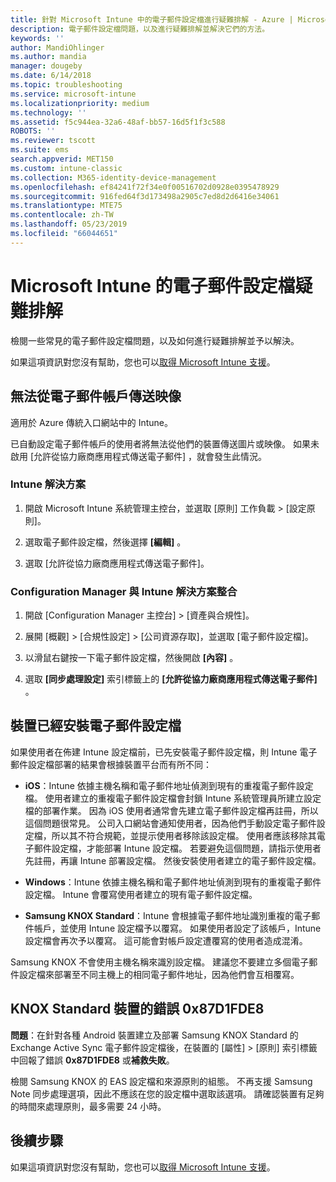 ```yaml
---
title: 針對 Microsoft Intune 中的電子郵件設定檔進行疑難排解 - Azure | Microsoft Docs
description: 電子郵件設定檔問題，以及進行疑難排解並解決它們的方法。
keywords: ''
author: MandiOhlinger
ms.author: mandia
manager: dougeby
ms.date: 6/14/2018
ms.topic: troubleshooting
ms.service: microsoft-intune
ms.localizationpriority: medium
ms.technology: ''
ms.assetid: f5c944ea-32a6-48af-bb57-16d5f1f3c588
ROBOTS: ''
ms.reviewer: tscott
ms.suite: ems
search.appverid: MET150
ms.custom: intune-classic
ms.collection: M365-identity-device-management
ms.openlocfilehash: ef84241f72f34e0f00516702d0928e0395478929
ms.sourcegitcommit: 916fed64f3d173498a2905c7ed8d2d6416e34061
ms.translationtype: MTE75
ms.contentlocale: zh-TW
ms.lasthandoff: 05/23/2019
ms.locfileid: "66044651"
---
```

# <a name="troubleshoot-email-profiles-in-microsoft-intune"></a>Microsoft Intune 的電子郵件設定檔疑難排解

檢閱一些常見的電子郵件設定檔問題，以及如何進行疑難排解並予以解決。

如果這項資訊對您沒有幫助，您也可以[取得 Microsoft Intune 支援](get-support.md)。

## <a name="unable-to-send-images-from--email-account"></a>無法從電子郵件帳戶傳送映像
適用於 Azure 傳統入口網站中的 Intune。

已自動設定電子郵件帳戶的使用者將無法從他們的裝置傳送圖片或映像。 如果未啟用 [允許從協力廠商應用程式傳送電子郵件] ，就會發生此情況。

### <a name="intune-solution"></a>Intune 解決方案

1. 開啟 Microsoft Intune 系統管理主控台，並選取 [原則] 工作負載 > [設定原則]。

2. 選取電子郵件設定檔，然後選擇 **[編輯]** 。

3. 選取 [允許從協力廠商應用程式傳送電子郵件]。

### <a name="configuration-manager-integrated-with-intune-solution"></a>Configuration Manager 與 Intune 解決方案整合

1. 開啟 [Configuration Manager 主控台] > [資產與合規性]。

2. 展開 [概觀] > [合規性設定] > [公司資源存取]，並選取 [電子郵件設定檔]。

3. 以滑鼠右鍵按一下電子郵件設定檔，然後開啟 **[內容]** 。

4. 選取 **[同步處理設定]** 索引標籤上的 **[允許從協力廠商應用程式傳送電子郵件]** 。

## <a name="device-already-has-an-email-profile-installed"></a>裝置已經安裝電子郵件設定檔

如果使用者在佈建 Intune 設定檔前，已先安裝電子郵件設定檔，則 Intune 電子郵件設定檔部署的結果會根據裝置平台而有所不同：

- **iOS**：Intune 依據主機名稱和電子郵件地址偵測到現有的重複電子郵件設定檔。 使用者建立的重複電子郵件設定檔會封鎖 Intune 系統管理員所建立設定檔的部署作業。 因為 iOS 使用者通常會先建立電子郵件設定檔再註冊，所以這個問題很常見。 公司入口網站會通知使用者，因為他們手動設定電子郵件設定檔，所以其不符合規範，並提示使用者移除該設定檔。 使用者應該移除其電子郵件設定檔，才能部署 Intune 設定檔。 若要避免這個問題，請指示使用者先註冊，再讓 Intune 部署設定檔。 然後安裝使用者建立的電子郵件設定檔。

- **Windows**：Intune 依據主機名稱和電子郵件地址偵測到現有的重複電子郵件設定檔。 Intune 會覆寫使用者建立的現有電子郵件設定檔。

- **Samsung KNOX Standard**：Intune 會根據電子郵件地址識別重複的電子郵件帳戶，並使用 Intune 設定檔予以覆寫。 如果使用者設定了該帳戶，Intune 設定檔會再次予以覆寫。 這可能會對帳戶設定遭覆寫的使用者造成混淆。

Samsung KNOX 不會使用主機名稱來識別設定檔。 建議您不要建立多個電子郵件設定檔來部署至不同主機上的相同電子郵件地址，因為他們會互相覆寫。

## <a name="error--0x87d1fde8-for-knox-standard-device"></a>KNOX Standard 裝置的錯誤 0x87D1FDE8
**問題**：在針對各種 Android 裝置建立及部署 Samsung KNOX Standard 的 Exchange Active Sync 電子郵件設定檔後，在裝置的 [屬性] > [原則] 索引標籤中回報了錯誤 **0x87D1FDE8** 或**補救失敗**。

檢閱 Samsung KNOX 的 EAS 設定檔和來源原則的組態。 不再支援 Samsung Note 同步處理選項，因此不應該在您的設定檔中選取該選項。 請確認裝置有足夠的時間來處理原則，最多需要 24 小時。

## <a name="next-steps"></a>後續步驟
如果這項資訊對您沒有幫助，您也可以[取得 Microsoft Intune 支援](get-support.md)。
